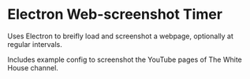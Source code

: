 # Electron Web-screenshot Timer

Uses Electron to breifly load and screenshot a webpage, optionally at regular intervals.

Includes example config to screenshot the YouTube pages of The White House channel.